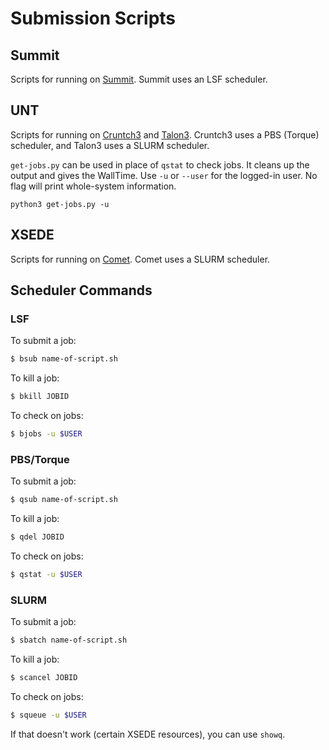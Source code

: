 # Submission Scripts

## Summit
Scripts for running on [Summit](https://docs.olcf.ornl.gov/systems/summit_user_guide.html#).
Summit uses an LSF scheduler.

## UNT
Scripts for running on [Cruntch3](http://chemistry.unt.edu/~cruntch/) and
[Talon3](https://hpc.unt.edu/).
Cruntch3 uses a PBS (Torque) scheduler, and Talon3 uses a SLURM scheduler.

`get-jobs.py` can be used in place of `qstat` to check jobs.
It cleans up the output and gives the WallTime.
Use `-u` or `--user` for the logged-in user.
No flag will print whole-system information.
```
python3 get-jobs.py -u
```

## XSEDE
Scripts for running on [Comet](https://portal.xsede.org/sdsc-comet).
Comet uses a SLURM scheduler.

## Scheduler Commands

### LSF

To submit a job:
```bash
$ bsub name-of-script.sh
```

To kill a job:
```bash
$ bkill JOBID
```

To check on jobs:
```bash
$ bjobs -u $USER
```

### PBS/Torque

To submit a job:
```bash
$ qsub name-of-script.sh
```

To kill a job:
```bash
$ qdel JOBID
```

To check on jobs:
```bash
$ qstat -u $USER
```

### SLURM

To submit a job:
```bash
$ sbatch name-of-script.sh
```

To kill a job:
```bash
$ scancel JOBID
```

To check on jobs:
```bash
$ squeue -u $USER
```
If that doesn't work (certain XSEDE resources), you can use `showq`.

